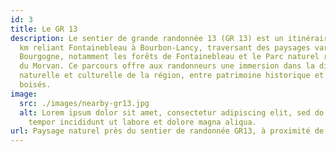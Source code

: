 ```yaml
---
id: 3
title: Le GR 13
description: Le sentier de grande randonnée 13 (GR 13) est un itinéraire de 423
  km reliant Fontainebleau à Bourbon-Lancy, traversant des paysages variés de la
  Bourgogne, notamment les forêts de Fontainebleau et le Parc naturel régional
  du Morvan. Ce parcours offre aux randonneurs une immersion dans la diversité
  naturelle et culturelle de la région, entre patrimoine historique et panoramas
  boisés.
image:
  src: ./images/nearby-gr13.jpg
  alt: Lorem ipsum dolor sit amet, consectetur adipiscing elit, sed do eiusmod
    tempor incididunt ut labore et dolore magna aliqua.
url: Paysage naturel près du sentier de randonnée GR13, à proximité de Lucy-sur-Cure
---
```

